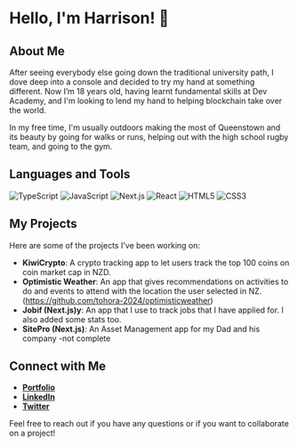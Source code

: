 # Hello, I'm Harrison! 👋

## About Me
After seeing everybody else going down the traditional university path, I dove deep into a console and decided to try my hand at something different. Now I’m 18 years old, having learnt fundamental skills at Dev Academy, and I'm looking to lend my hand to helping blockchain take over the world.

In my free time, I'm usually outdoors making the most of Queenstown and its beauty by going for walks or runs, helping out with the high school rugby team, and going to the gym.

## Languages and Tools
![TypeScript](https://img.shields.io/badge/-TypeScript-3178C6?style=flat-square&logo=typescript&logoColor=white)
![JavaScript](https://img.shields.io/badge/-JavaScript-F7DF1E?style=flat-square&logo=javascript&logoColor=black)
![Next.js](https://img.shields.io/badge/-Next.js-000000?style=flat-square&logo=next.js&logoColor=white)
![React](https://img.shields.io/badge/-React-61DAFB?style=flat-square&logo=react&logoColor=white)
![HTML5](https://img.shields.io/badge/-HTML5-E34F26?style=flat-square&logo=html5&logoColor=white)
![CSS3](https://img.shields.io/badge/-CSS3-1572B6?style=flat-square&logo=css3&logoColor=white)

## My Projects
Here are some of the projects I've been working on:
- **KiwiCrypto**: A crypto tracking app to let users track the top 100 coins on coin market cap in NZD.
- **Optimistic Weather**: An app that gives recommendations on activities to do and events to attend with the location the user selected in NZ. (https://github.com/tohora-2024/optimisticweather)
- **Jobif (Next.js)y**: An app that I use to track jobs that I have applied for. I also added some stats too. 
- **SitePro (Next.js)**: An Asset Management app for my Dad and his company -not complete

## Connect with Me
- **[Portfolio](https://harrison-rogers.com/)**
- **[LinkedIn](https://www.linkedin.com/in/harrison-euan-rogers/)**
- **[Twitter](https://twitter.com/RogersCryptProg)**

Feel free to reach out if you have any questions or if you want to collaborate on a project!
